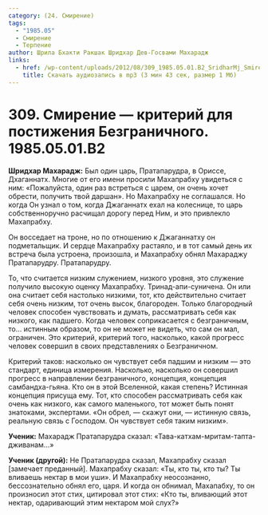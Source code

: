```yaml
---
category: (24. Смирение)
tags:
  - "1985.05"
  - Смирение
  - Терпение
author: Шрила Бхакти Ракшак Шридхар Дев-Госвами Махарадж
links:
  - href: /wp-content/uploads/2012/08/309_1985.05.01.B2_SridharMj_Smireniye-kriteriy_dlya_postizheniya_Bezgranichnogo.mp3
    title: Скачать аудиозапись в mp3 (3 мин 43 сек, размер 1 Мб)
---
```


# 309. Смирение — критерий для постижения Безграничного. 1985.05.01.B2

**Шридхар Махарадж:** Был один царь, Пратапарудра, в Ориссе, Дхаганнатх. Многие от его имени просили Махапрабху увидеться с ним: «Пожалуйста, один раз встреться с царем, он очень хочет обрести, получить твой даршан». Но Махапрабху не соглашался. Но когда Он узнал о том, когда Джаганнатх ехал на колеснице, то царь собственноручно расчищал дорогу перед Ним, и это привлекло Махапрабху.

Он восседает на троне, но по отношению к Джаганнатху он подметальщик. И сердце Махапрабху растаяло, и в тот самый день их встреча была устроена, произошла, и Махапрабху обнял Махараджу Пратапарудру. Пратапарудру.

То, что считается низким служением, низкого уровня, это служение получило высокую оценку Махапрабху. Тринад-апи-суничена. Он или она считает себя настолько низкими, тот, кто действительно считает себя очень низким, тот очень высок, благороден. Только благородный человек способен чувствовать и думать, рассматривать себя как низкого, как падшего. Когда человек соприкасается с безграничным, то… истинным образом, то он не может не видеть, что сам он мал, ограничен. Это критерий, критерий того, насколько, какой прогресс человек совершил в своих представлениях о Безграничном.

Критерий таков: насколько он чувствует себя падшим и низким — это стандарт, единица измерения. Насколько, насколько он совершил прогресс в направлении безграничного, концепция, концепция самбандха-гьяна. Кто он в этой Вселенной, какая степень? Истинная концепция присуща ему. Тот, кто способен рассматривать себя как очень как низкого, как самого маленького, тот может быть понят знатоками, экспертами. «Он обрел, — скажут они, — истинную связь, реальную связь с Господом. Он чувствует себя таким низким».

**Ученик:** Махарадж Пратапарудра сказал: «Тава-катхам-мритам-тапта-дживанам…»

**Ученик (другой):** Не Пратапарудра сказал, Махапрабху сказал [замечает преданный]. Махапрабху сказал: «Ты, кто ты, кто ты? Ты вливаешь нектар в мои уши». И Махапрабху неосознанно, бессознательно обнял его, царя. И когда он обнимал, Махапабху, то он произносил этот стих, цитировал этот стих: «Кто ты, вливающий этот нектар, одаривающий этим нектаром мой слух?»

